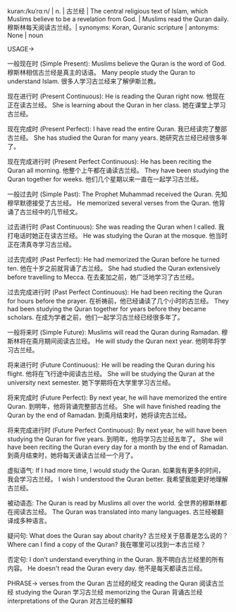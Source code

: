 kuran:/kʊˈrɑːn/ | n. | 古兰经 | The central religious text of Islam, which Muslims believe to be a revelation from God. |  Muslims read the Quran daily. 穆斯林每天阅读古兰经。| synonyms: Koran, Quranic scripture | antonyms: None | noun

USAGE->

一般现在时 (Simple Present):
Muslims believe the Quran is the word of God.  穆斯林相信古兰经是真主的话语。
Many people study the Quran to understand Islam. 很多人学习古兰经来了解伊斯兰教。

现在进行时 (Present Continuous):
He is reading the Quran right now. 他现在正在读古兰经。
She is learning about the Quran in her class. 她在课堂上学习古兰经。

现在完成时 (Present Perfect):
I have read the entire Quran. 我已经读完了整部古兰经。
She has studied the Quran for many years. 她研究古兰经已经很多年了。

现在完成进行时 (Present Perfect Continuous):
He has been reciting the Quran all morning. 他整个上午都在诵读古兰经。
They have been studying the Quran together for weeks.  他们几个星期以来一直在一起学习古兰经。

一般过去时 (Simple Past):
The Prophet Muhammad received the Quran. 先知穆罕默德接受了古兰经。
He memorized several verses from the Quran. 他背诵了古兰经中的几节经文。

过去进行时 (Past Continuous):
She was reading the Quran when I called. 我打电话时她正在读古兰经。
He was studying the Quran at the mosque. 他当时正在清真寺学习古兰经。

过去完成时 (Past Perfect):
He had memorized the Quran before he turned ten. 他在十岁之前就背诵了古兰经。
She had studied the Quran extensively before travelling to Mecca. 在去麦加之前，她广泛地学习了古兰经。

过去完成进行时 (Past Perfect Continuous):
He had been reciting the Quran for hours before the prayer. 在祈祷前，他已经诵读了几个小时的古兰经。
They had been studying the Quran together for years before they became scholars. 在成为学者之前，他们一起学习古兰经已经很多年了。


一般将来时 (Simple Future):
Muslims will read the Quran during Ramadan. 穆斯林将在斋月期间阅读古兰经。
He will study the Quran next year. 他明年将学习古兰经。

将来进行时 (Future Continuous):
He will be reading the Quran during his flight. 他将在飞行途中阅读古兰经。
She will be studying the Quran at the university next semester. 她下学期将在大学里学习古兰经。

将来完成时 (Future Perfect):
By next year, he will have memorized the entire Quran. 到明年，他将背诵完整部古兰经。
She will have finished reading the Quran by the end of Ramadan. 到斋月结束时，她将读完古兰经。

将来完成进行时 (Future Perfect Continuous):
By next year, he will have been studying the Quran for five years. 到明年，他将学习古兰经五年了。
She will have been reciting the Quran every day for a month by the end of Ramadan. 到斋月结束时，她将每天诵读古兰经一个月了。

虚拟语气:
If I had more time, I would study the Quran. 如果我有更多的时间，我会学习古兰经。
I wish I understood the Quran better. 我希望我能更好地理解古兰经。

被动语态:
The Quran is read by Muslims all over the world. 全世界的穆斯林都在阅读古兰经。
The Quran was translated into many languages. 古兰经被翻译成多种语言。

疑问句:
What does the Quran say about charity? 古兰经关于慈善是怎么说的？
Where can I find a copy of the Quran? 我在哪里可以找到一本古兰经？

否定句:
I don't understand everything in the Quran. 我不明白古兰经里的所有内容。
He doesn't read the Quran every day. 他不是每天都读古兰经。


PHRASE->
verses from the Quran 古兰经的经文
reading the Quran 阅读古兰经
studying the Quran 学习古兰经
memorizing the Quran 背诵古兰经
interpretations of the Quran  对古兰经的解释
